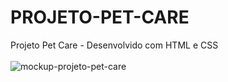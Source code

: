 # PROJETO-PET-CARE
Projeto Pet Care - Desenvolvido com HTML e CSS 
<br>
<br>
<img src="https://github.com/willianps88/PROJETO-PET-CARE/blob/master/img/Mockup.png?raw=true" alt="mockup-projeto-pet-care">
